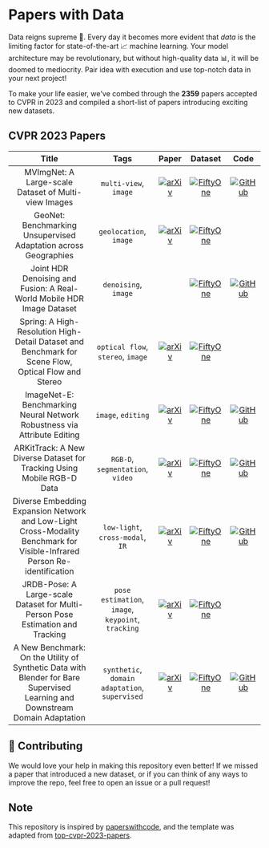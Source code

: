 # Papers with Data
Data reigns supreme 🥇. Every day it becomes more evident that *data* is the limiting factor for state-of-the-art 📈 machine learning. Your model architecture may be revolutionary, but without high-quality data 📊, it will be doomed to mediocrity. Pair idea with execution and use top-notch data in your next project!

To make your life easier, we've combed through the **2359** papers accepted to CVPR in 2023 and compiled a short-list of papers introducing exciting new datasets.

## CVPR 2023 Papers

<!--- AUTOGENERATED_COURSES_TABLE -->
<!---
   WARNING: DO NOT EDIT THIS TABLE MANUALLY. IT IS AUTOMATICALLY GENERATED.
   HEAD OVER TO CONTRIBUTING.MD FOR MORE DETAILS ON HOW TO MAKE CHANGES PROPERLY.
-->
| **Title** | **Tags** | **Paper** | **Dataset** | **Code** |
|:---------:|:---------:|:---------:|:-----------:|:--------:|
| MVImgNet: A Large-scale Dataset of Multi-view Images | `multi-view`, `image` | [![arXiv](https://img.shields.io/badge/arXiv-2303.06042-b31b1b.svg)](https://arxiv.org/abs/2303.06042)| [![FiftyOne](https://img.shields.io/badge/FiftyOne-blue)](https://cvpr.fiftyone.ai/datasets/MVImgNet/samples) | [![GitHub](https://img.shields.io/github/stars/GAP-LAB-CUHK-SZ/MVImgNet?style=social)](https://github.com/GAP-LAB-CUHK-SZ/MVImgNet) |
| GeoNet: Benchmarking Unsupervised Adaptation across Geographies | `geolocation`, `image` | [![arXiv](https://img.shields.io/badge/arXiv-2303.15443-b31b1b.svg)](https://arxiv.org/abs/2303.15443)| [![FiftyOne](https://img.shields.io/badge/FiftyOne-blue)](https://cvpr.fiftyone.ai/datasets/GeoNet/samples) |  |
| Joint HDR Denoising and Fusion: A Real-World Mobile HDR Image Dataset | `denoising`, `image` | | [![FiftyOne](https://img.shields.io/badge/FiftyOne-blue)](https://cvpr.fiftyone.ai/datasets/Mobile-HDR/samples) | [![GitHub](https://img.shields.io/github/stars/shuaizhengliu/joint-hdrdn?style=social)](https://github.com/shuaizhengliu/joint-hdrdn) |
| Spring: A High-Resolution High-Detail Dataset and Benchmark for Scene Flow, Optical Flow and Stereo | `optical flow`, `stereo`, `image` | [![arXiv](https://img.shields.io/badge/arXiv-2303.01943-b31b1b.svg)](https://arxiv.org/abs/2303.01943)| [![FiftyOne](https://img.shields.io/badge/FiftyOne-blue)](https://cvpr.fiftyone.ai/datasets/Spring/samples) |  |
| ImageNet-E: Benchmarking Neural Network Robustness via Attribute Editing | `image`, `editing` | [![arXiv](https://img.shields.io/badge/arXiv-2303.17096-b31b1b.svg)](https://arxiv.org/abs/2303.17096)| [![FiftyOne](https://img.shields.io/badge/FiftyOne-blue)](https://cvpr.fiftyone.ai/datasets/ImageNet-E/samples) | [![GitHub](https://img.shields.io/github/stars/alibaba/easyrobust?style=social)](https://github.com/alibaba/easyrobust) |
| ARKitTrack: A New Diverse Dataset for Tracking Using Mobile RGB-D Data | `RGB-D`, `segmentation`, `video` | [![arXiv](https://img.shields.io/badge/arXiv-2303.13885-b31b1b.svg)](https://arxiv.org/abs/2303.13885)| [![FiftyOne](https://img.shields.io/badge/FiftyOne-blue)](https://cvpr.fiftyone.ai/datasets/ARKitTrack/samples) | [![GitHub](https://img.shields.io/github/stars/lawrence-cj/ARKitTrack?style=social)](https://github.com/lawrence-cj/ARKitTrack) |
| Diverse Embedding Expansion Network and Low-Light Cross-Modality Benchmark for Visible-Infrared Person Re-identification | `low-light`, `cross-modal`, `IR` | [![arXiv](https://img.shields.io/badge/arXiv-2303.14481-b31b1b.svg)](https://arxiv.org/abs/2303.14481)| [![FiftyOne](https://img.shields.io/badge/FiftyOne-blue)](https://cvpr.fiftyone.ai/datasets/LLCM/samples) | [![GitHub](https://img.shields.io/github/stars/ZYK100/LLCM?style=social)](https://github.com/ZYK100/LLCM) |
| JRDB-Pose: A Large-scale Dataset for Multi-Person Pose Estimation and Tracking | `pose estimation`, `image`, `keypoint`, `tracking` | [![arXiv](https://img.shields.io/badge/arXiv-2210.11940v2-b31b1b.svg)](https://arxiv.org/abs/2210.11940v2)| [![FiftyOne](https://img.shields.io/badge/FiftyOne-blue)](https://cvpr.fiftyone.ai/datasets/JRDB-Pose/samples) |  |
| A New Benchmark: On the Utility of Synthetic Data with Blender for Bare Supervised Learning and Downstream Domain Adaptation | `synthetic`, `domain adaptation`, `supervised` | [![arXiv](https://img.shields.io/badge/arXiv-2303.09165-b31b1b.svg)](https://arxiv.org/abs/2303.09165)| [![FiftyOne](https://img.shields.io/badge/FiftyOne-blue)](https://cvpr.fiftyone.ai/datasets/SynSL-120K/samples) | [![GitHub](https://img.shields.io/github/stars/huitangtang/On_the_Utility_of_Synthetic_Data?style=social)](https://github.com/huitangtang/On_the_Utility_of_Synthetic_Data) |
<!--- AUTOGENERATED_COURSES_TABLE -->

## 👋 Contributing
We would love your help in making this repository even better! If we missed a paper that introduced a new dataset, or if you can think of any ways to improve the repo, feel free to open an issue or a pull request!

## Note
This repository is inspired by [paperswithcode](https://paperswithcode.com/), and the template was adapted from [top-cvpr-2023-papers](https://github.com/SkalskiP/top-cvpr-2023-papers).
